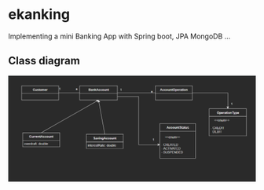 # ekanking
Implementing a mini Banking App with Spring boot, JPA MongoDB ...

## Class diagram
![diagram](diagram.png)
